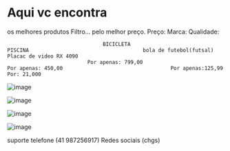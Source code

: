 # Aqui vc encontra
os melhores produtos                                                                                                                                                                                                                    Filtro... 
pelo melhor preço.                                                                                                                                                                                                                      Preço:
                                                                                                                                                                                                                                        Marca:
                                                                                                                                                                                                                                        Qualidade:

                                   BICICLETA                                               PISCINA                                     bola de futebol(futsal)                           Placac de video RX 4090
                              Por apenas: 799,00                                      Por apenas: 450,00                                   Por apenas:125,99                                  Por: 21,000                 




![image](https://github.com/user-attachments/assets/a8d38cd3-6cda-4b62-acfb-9cc601e836b5)

![image](https://github.com/user-attachments/assets/c7ccb8c4-ba99-46eb-a6b6-2021b7946349)

![image](https://github.com/user-attachments/assets/f13354ec-00f8-420e-9a10-7b0b6f97e7c7)

![image](https://github.com/user-attachments/assets/bcde0f78-1eae-4948-905c-2bd29eba1eba)










suporte
telefone (41 987256917)
Redes sociais (chgs)



